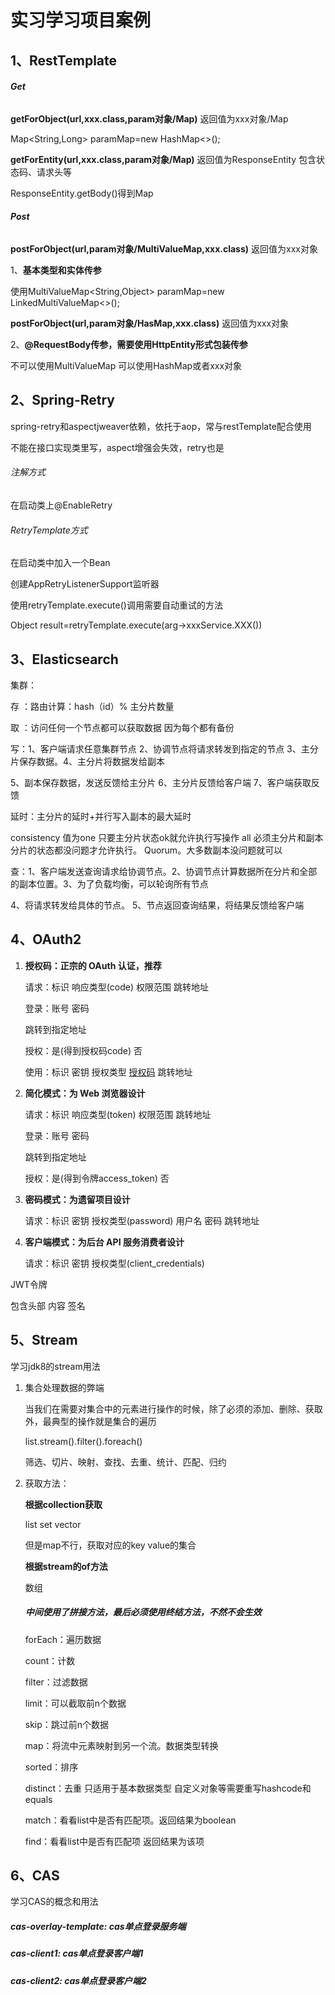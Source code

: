 # 实习学习项目案例

## 1、**RestTemplate**

###### **Get**

**getForObject(url,xxx.class,param对象/Map)**   返回值为xxx对象/Map

Map<String,Long> paramMap=new HashMap<>();

**getForEntity(url,xxx.class,param对象/Map)**   返回值为ResponseEntity   包含状态码、请求头等

ResponseEntity.getBody()得到Map

###### **Post**

**postForObject(url,param对象/MultiValueMap,xxx.class)**   返回值为xxx对象

1、**基本类型和实体传参**

使用MultiValueMap<String,Object> paramMap=new LinkedMultiValueMap<>();

**postForObject(url,param对象/HasMap,xxx.class)**   返回值为xxx对象

2、**@RequestBody传参，需要使用HttpEntity形式包装传参**

不可以使用MultiValueMap   可以使用HashMap或者xxx对象
## 2、Spring-Retry

spring-retry和aspectjweaver依赖，依托于aop，常与restTemplate配合使用

不能在接口实现类里写，aspect增强会失效，retry也是

###### 注解方式

在启动类上@EnableRetry
###### RetryTemplate方式

在启动类中加入一个Bean

创建AppRetryListenerSupport监听器

使用retryTemplate.execute()调用需要自动重试的方法

Object result=retryTemplate.execute(arg->xxxService.XXX())

## 3、Elasticsearch

集群：

存 ：路由计算：hash（id）% 主分片数量

取 ：访问任何一个节点都可以获取数据 因为每个都有备份

写：1、客户端请求任意集群节点   2、协调节点将请求转发到指定的节点  3、主分片保存数据。4、主分片将数据发给副本

5、副本保存数据，发送反馈给主分片   6、主分片反馈给客户端  7、客户端获取反馈

延时：主分片的延时+并行写入副本的最大延时

consistency 值为one 只要主分片状态ok就允许执行写操作   all 必须主分片和副本分片的状态都没问题才允许执行。 Quorum。大多数副本没问题就可以

查：1、客户端发送查询请求给协调节点。2、协调节点计算数据所在分片和全部的副本位置。3、为了负载均衡，可以轮询所有节点

4、将请求转发给具体的节点。 5、节点返回查询结果，将结果反馈给客户端

## 4、OAuth2

1. **授权码：正宗的 OAuth 认证，推荐**

   请求：标识 响应类型(code) 权限范围 跳转地址

   登录：账号 密码

   跳转到指定地址

   授权：是(得到授权码code) 否

   使用：标识 密钥 授权类型 <u>授权码</u> 跳转地址

2. **简化模式：为 Web 浏览器设计**

   请求：标识 响应类型(token) 权限范围 跳转地址

   登录：账号 密码

   跳转到指定地址

   授权：是(得到令牌access_token) 否

3. **密码模式：为遗留项目设计**

   请求：标识 密钥 授权类型(password) 用户名 密码 跳转地址

4. **客户端模式：为后台 API 服务消费者设计**

   请求：标识 密钥 授权类型(client_credentials)


JWT令牌

包含头部 内容 签名

## 5、Stream

   学习jdk8的stream用法

1. 集合处理数据的弊端

   当我们在需要对集合中的元素进行操作的时候，除了必须的添加、删除、获取外，最典型的操作就是集合的遍历

   list.stream().filter().foreach()

   筛选、切片、映射、查找、去重、统计、匹配、归约

2. 获取方法：

   **根据collection获取**

   list set vector

   但是map不行，获取对应的key value的集合

   **根据stream的of方法**

   数组

   #####  中间使用了拼接方法，最后必须使用终结方法，不然不会生效
    
    forEach：遍历数据
    
    count：计数
    
    filter：过滤数据
    
    limit：可以截取前n个数据
    
    skip：跳过前n个数据
    
    map：将流中元素映射到另一个流。数据类型转换
    
    sorted：排序
    
    distinct：去重 只适用于基本数据类型 自定义对象等需要重写hashcode和equals
    
    match：看看list中是否有匹配项。返回结果为boolean
    
    find：看看list中是否有匹配项 返回结果为该项

## 6、CAS

   学习CAS的概念和用法

#####    cas-overlay-template: cas单点登录服务端

#####    cas-client1: cas单点登录客户端1

#####    cas-client2: cas单点登录客户端2